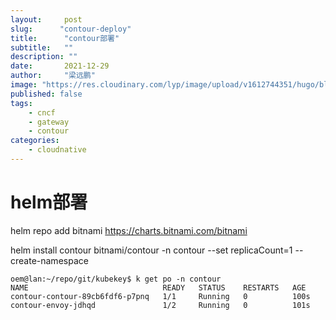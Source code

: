 ```yaml
---
layout:     post 
slug:      "contour-deploy"
title:      "contour部署"
subtitle:   ""
description: ""
date:       2021-12-29
author:     "梁远鹏"
image: "https://res.cloudinary.com/lyp/image/upload/v1612744351/hugo/blog.github.io/pexels-bruno-cervera-6032877.jpg"
published: false
tags:
    - cncf
    - gateway
    - contour
categories: 
    - cloudnative
---    
```


# helm部署  

helm repo add bitnami https://charts.bitnami.com/bitnami

helm install contour bitnami/contour -n contour --set replicaCount=1 --create-namespace  



```
oem@lan:~/repo/git/kubekey$ k get po -n contour
NAME                              READY   STATUS    RESTARTS   AGE
contour-contour-89cb6fdf6-p7pnq   1/1     Running   0          100s
contour-envoy-jdhqd               1/2     Running   0          101s
```

